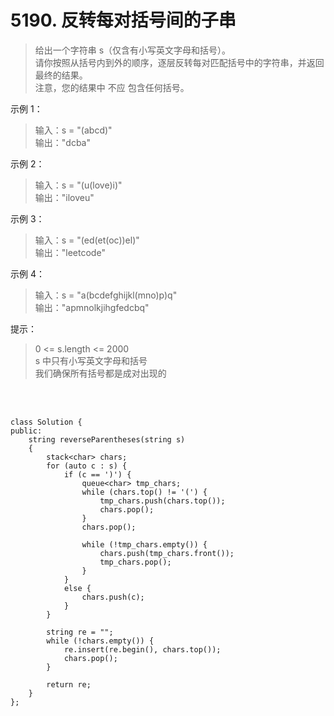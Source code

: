 # 5190. 反转每对括号间的子串
>给出一个字符串 s（仅含有小写英文字母和括号）。<br>
请你按照从括号内到外的顺序，逐层反转每对匹配括号中的字符串，并返回最终的结果。<br>
注意，您的结果中 不应 包含任何括号。

 

示例 1：
>输入：s = "(abcd)"<br>
输出："dcba"

示例 2：
>输入：s = "(u(love)i)"<br>
输出："iloveu"

示例 3：
>输入：s = "(ed(et(oc))el)"<br>
输出："leetcode"

示例 4：
>输入：s = "a(bcdefghijkl(mno)p)q"<br>
输出："apmnolkjihgfedcbq"
 

提示：
>0 <= s.length <= 2000<br>
s 中只有小写英文字母和括号<br>
我们确保所有括号都是成对出现的





<br>
<br>







    class Solution {
    public:
        string reverseParentheses(string s)
        {
            stack<char> chars;
            for (auto c : s) {
                if (c == ')') {
                    queue<char> tmp_chars;
                    while (chars.top() != '(') {
                        tmp_chars.push(chars.top());
                        chars.pop();
                    }
                    chars.pop();

                    while (!tmp_chars.empty()) {
                        chars.push(tmp_chars.front());
                        tmp_chars.pop();
                    }
                }
                else {
                    chars.push(c);
                }
            }

            string re = "";
            while (!chars.empty()) {
                re.insert(re.begin(), chars.top());
                chars.pop();
            }

            return re;
        }
    };
